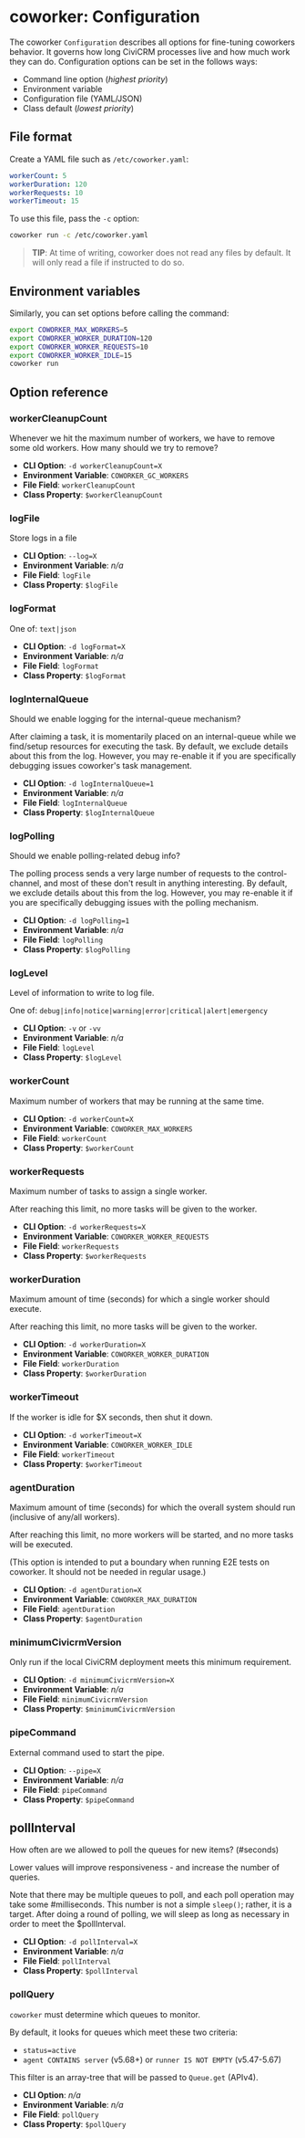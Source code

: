 # coworker: Configuration

The coworker `Configuration` describes all options for fine-tuning coworkers behavior. It governs how long
CiviCRM processes live and how much work they can do. Configuration options can be set in the follows ways:

* Command line option (*highest priority*)
* Environment variable
* Configuration file (YAML/JSON)
* Class default (*lowest priority*)

## File format

Create a YAML file such as `/etc/coworker.yaml`:

```yaml
workerCount: 5
workerDuration: 120
workerRequests: 10
workerTimeout: 15
```

To use this file, pass the `-c` option:

```bash
coworker run -c /etc/coworker.yaml
```

> __TIP__: At time of writing, coworker does not read any files by default. It will only read a file if instructed to do so.

## Environment variables

Similarly, you can set options before calling the command:

```bash
export COWORKER_MAX_WORKERS=5
export COWORKER_WORKER_DURATION=120
export COWORKER_WORKER_REQUESTS=10
export COWORKER_WORKER_IDLE=15
coworker run
```

## Option reference

### workerCleanupCount

Whenever we hit the maximum number of workers, we have to remove some old workers. How many should we try to remove?

* __CLI Option__: `-d workerCleanupCount=X`
* __Environment Variable__: `COWORKER_GC_WORKERS`
* __File Field__: `workerCleanupCount`
* __Class Property__: `$workerCleanupCount`

### logFile

Store logs in a file

* __CLI Option__: `--log=X`
* __Environment Variable__: _n/a_
* __File Field__: `logFile`
* __Class Property__: `$logFile`

### logFormat

One of: `text|json`

* __CLI Option__: `-d logFormat=X`
* __Environment Variable__: _n/a_
* __File Field__: `logFormat`
* __Class Property__: `$logFormat`

### logInternalQueue

Should we enable logging for the internal-queue mechanism?

After claiming a task, it is momentarily placed on an internal-queue while we find/setup resources for executing the
task. By default, we exclude details about this from the log. However, you may re-enable it if you are specifically
debugging issues coworker's task management.

* __CLI Option__: `-d logInternalQueue=1`
* __Environment Variable__: _n/a_
* __File Field__: `logInternalQueue`
* __Class Property__: `$logInternalQueue`

### logPolling

Should we enable polling-related debug info?

The polling process sends a very large number of requests to the control-channel, and most of these don't result in
anything interesting. By default, we exclude details about this from the log. However, you may re-enable it if you are
specifically debugging issues with the polling mechanism.

* __CLI Option__: `-d logPolling=1`
* __Environment Variable__: _n/a_
* __File Field__: `logPolling`
* __Class Property__: `$logPolling`

### logLevel

Level of information to write to log file.

One of: `debug|info|notice|warning|error|critical|alert|emergency`

* __CLI Option__: `-v` or `-vv`
* __Environment Variable__: _n/a_
* __File Field__: `logLevel`
* __Class Property__: `$logLevel`


### workerCount

Maximum number of workers that may be running at the same time.

* __CLI Option__: `-d workerCount=X`
* __Environment Variable__: `COWORKER_MAX_WORKERS`
* __File Field__: `workerCount`
* __Class Property__: `$workerCount	`

### workerRequests

Maximum number of tasks to assign a single worker.

After reaching this limit, no more tasks will be given to the worker.

* __CLI Option__: `-d workerRequests=X`
* __Environment Variable__: `COWORKER_WORKER_REQUESTS`
* __File Field__: `workerRequests`
* __Class Property__: `$workerRequests`

### workerDuration

Maximum amount of time (seconds) for which a single worker should execute.

After reaching this limit, no more tasks will be given to the worker.

* __CLI Option__: `-d workerDuration=X`
* __Environment Variable__: `COWORKER_WORKER_DURATION`
* __File Field__: `workerDuration`
* __Class Property__: `$workerDuration`

### workerTimeout

If the worker is idle for $X seconds, then shut it down.

* __CLI Option__: `-d workerTimeout=X`
* __Environment Variable__: `COWORKER_WORKER_IDLE`
* __File Field__: `workerTimeout`
* __Class Property__: `$workerTimeout`

### agentDuration

Maximum amount of time (seconds) for which the overall system should run (inclusive of any/all workers).

After reaching this limit, no more workers will be started, and no more tasks will be executed.

(This option is intended to put a boundary when running E2E tests on coworker. It should not be needed in regular usage.)

* __CLI Option__: `-d agentDuration=X`
* __Environment Variable__: `COWORKER_MAX_DURATION`
* __File Field__: `agentDuration`
* __Class Property__: `$agentDuration`

### minimumCivicrmVersion

Only run if the local CiviCRM deployment meets this minimum requirement.

* __CLI Option__: `-d minimumCivicrmVersion=X`
* __Environment Variable__: _n/a_
* __File Field__: `minimumCivicrmVersion`
* __Class Property__: `$minimumCivicrmVersion`

### pipeCommand

External command used to start the pipe.

* __CLI Option__: `--pipe=X`
* __Environment Variable__: _n/a_
* __File Field__: `pipeCommand`
* __Class Property__: `$pipeCommand`

## pollInterval

How often are we allowed to poll the queues for new items? (#seconds)

Lower values will improve responsiveness - and increase the number of queries.

Note that there may be multiple queues to poll, and each poll operation may take
some #milliseconds. This number is not a simple `sleep()`; rather, it is a target.
After doing a round of polling, we will sleep as long as necessary in
order to meet the $pollInterval.

* __CLI Option__: `-d pollInterval=X`
* __Environment Variable__: _n/a_
* __File Field__: `pollInterval`
* __Class Property__: `$pollInterval`

### pollQuery

`coworker` must determine which queues to monitor.

By default, it looks for queues which meet these two criteria:

* `status=active`
* `agent CONTAINS server` (v5.68+) or `runner IS NOT EMPTY` (v5.47-5.67)

This filter is an array-tree that will be passed to `Queue.get` (APIv4).

* __CLI Option__: _n/a_
* __Environment Variable__: _n/a_
* __File Field__: `pollQuery`
* __Class Property__: `$pollQuery`
